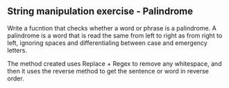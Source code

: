 ## String manipulation exercise - Palindrome

Write a fucntion that checks whether a word or phrase is a palindrome. A palindrome is a word that is read the same from left to right as from right to left,
ignoring spaces and differentialing between case and emergency letters.

The method created uses Replace + Regex to remove any whitespace, and then it uses the reverse method to get the sentence or word in reverse order.
